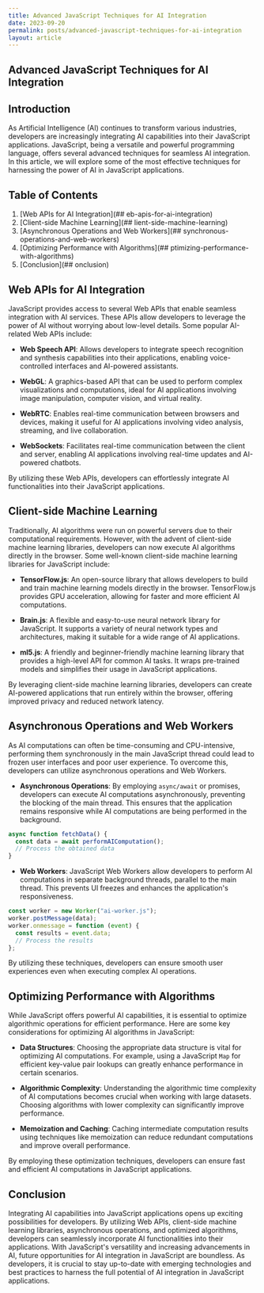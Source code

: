 ```yaml
---
title: Advanced JavaScript Techniques for AI Integration
date: 2023-09-20
permalink: posts/advanced-javascript-techniques-for-ai-integration
layout: article
---
```


## Advanced JavaScript Techniques for AI Integration

## Introduction

As Artificial Intelligence (AI) continues to transform various industries, developers are increasingly integrating AI capabilities into their JavaScript applications. JavaScript, being a versatile and powerful programming language, offers several advanced techniques for seamless AI integration. In this article, we will explore some of the most effective techniques for harnessing the power of AI in JavaScript applications.

## Table of Contents

1. [Web APIs for AI Integration](## eb-apis-for-ai-integration)
2. [Client-side Machine Learning](## lient-side-machine-learning)
3. [Asynchronous Operations and Web Workers](## synchronous-operations-and-web-workers)
4. [Optimizing Performance with Algorithms](## ptimizing-performance-with-algorithms)
5. [Conclusion](## onclusion)

## Web APIs for AI Integration <a id="web-apis-for-ai-integration"></a>

JavaScript provides access to several Web APIs that enable seamless integration with AI services. These APIs allow developers to leverage the power of AI without worrying about low-level details. Some popular AI-related Web APIs include:

- **Web Speech API**: Allows developers to integrate speech recognition and synthesis capabilities into their applications, enabling voice-controlled interfaces and AI-powered assistants.

- **WebGL**: A graphics-based API that can be used to perform complex visualizations and computations, ideal for AI applications involving image manipulation, computer vision, and virtual reality.

- **WebRTC**: Enables real-time communication between browsers and devices, making it useful for AI applications involving video analysis, streaming, and live collaboration.

- **WebSockets**: Facilitates real-time communication between the client and server, enabling AI applications involving real-time updates and AI-powered chatbots.

By utilizing these Web APIs, developers can effortlessly integrate AI functionalities into their JavaScript applications.

## Client-side Machine Learning <a id="client-side-machine-learning"></a>

Traditionally, AI algorithms were run on powerful servers due to their computational requirements. However, with the advent of client-side machine learning libraries, developers can now execute AI algorithms directly in the browser. Some well-known client-side machine learning libraries for JavaScript include:

- **TensorFlow.js**: An open-source library that allows developers to build and train machine learning models directly in the browser. TensorFlow.js provides GPU acceleration, allowing for faster and more efficient AI computations.

- **Brain.js**: A flexible and easy-to-use neural network library for JavaScript. It supports a variety of neural network types and architectures, making it suitable for a wide range of AI applications.

- **ml5.js**: A friendly and beginner-friendly machine learning library that provides a high-level API for common AI tasks. It wraps pre-trained models and simplifies their usage in JavaScript applications.

By leveraging client-side machine learning libraries, developers can create AI-powered applications that run entirely within the browser, offering improved privacy and reduced network latency.

## Asynchronous Operations and Web Workers <a id="asynchronous-operations-and-web-workers"></a>

As AI computations can often be time-consuming and CPU-intensive, performing them synchronously in the main JavaScript thread could lead to frozen user interfaces and poor user experience. To overcome this, developers can utilize asynchronous operations and Web Workers.

- **Asynchronous Operations**: By employing `async/await` or promises, developers can execute AI computations asynchronously, preventing the blocking of the main thread. This ensures that the application remains responsive while AI computations are being performed in the background.

```javascript
async function fetchData() {
  const data = await performAIComputation();
  // Process the obtained data
}
```

- **Web Workers**: JavaScript Web Workers allow developers to perform AI computations in separate background threads, parallel to the main thread. This prevents UI freezes and enhances the application's responsiveness.

```javascript
const worker = new Worker("ai-worker.js");
worker.postMessage(data);
worker.onmessage = function (event) {
  const results = event.data;
  // Process the results
};
```

By utilizing these techniques, developers can ensure smooth user experiences even when executing complex AI operations.

## Optimizing Performance with Algorithms <a id="optimizing-performance-with-algorithms"></a>

While JavaScript offers powerful AI capabilities, it is essential to optimize algorithmic operations for efficient performance. Here are some key considerations for optimizing AI algorithms in JavaScript:

- **Data Structures**: Choosing the appropriate data structure is vital for optimizing AI computations. For example, using a JavaScript `Map` for efficient key-value pair lookups can greatly enhance performance in certain scenarios.

- **Algorithmic Complexity**: Understanding the algorithmic time complexity of AI computations becomes crucial when working with large datasets. Choosing algorithms with lower complexity can significantly improve performance.

- **Memoization and Caching**: Caching intermediate computation results using techniques like memoization can reduce redundant computations and improve overall performance.

By employing these optimization techniques, developers can ensure fast and efficient AI computations in JavaScript applications.

## Conclusion <a id="conclusion"></a>

Integrating AI capabilities into JavaScript applications opens up exciting possibilities for developers. By utilizing Web APIs, client-side machine learning libraries, asynchronous operations, and optimized algorithms, developers can seamlessly incorporate AI functionalities into their applications. With JavaScript's versatility and increasing advancements in AI, future opportunities for AI integration in JavaScript are boundless. As developers, it is crucial to stay up-to-date with emerging technologies and best practices to harness the full potential of AI integration in JavaScript applications.
